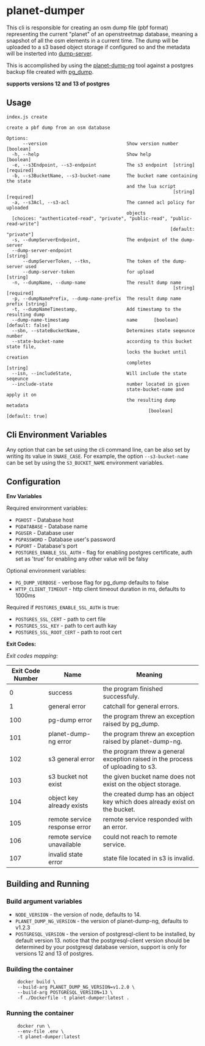 # planet-dumper
This cli is responsible for creating an osm dump file (pbf format) representing the current "planet" of an openstreetmap database, meaning a snapshot of all the osm elements in a current time. The dump will be uploaded to a s3 based object storage if configured so and the metadata will be insterted into [dump-server](https://github.com/MapColonies/dump-server).

This is accomplished by using the [planet-dump-ng](https://github.com/zerebubuth/planet-dump-ng) tool against a postgres backup file created with [pg_dump](https://www.postgresql.org/docs/current/app-pgdump.html).

**supports versions 12 and 13 of postgres**

## Usage

```
index.js create

create a pbf dump from an osm database

Options:
      --version                             Show version number        [boolean]
  -h, --help                                Show help                  [boolean]
  -e, --s3Endpoint, --s3-endpoint           The s3 endpoint  [string] [required]
  -b, --s3BucketName, --s3-bucket-name      The bucket name containing the state
                                            and the lua script
                                                             [string] [required]
  -a, --s3Acl, --s3-acl                     The canned acl policy for uploaded
                                            objects
  [choices: "authenticated-read", "private", "public-read", "public-read-write"]
                                                            [default: "private"]
  -s, --dumpServerEndpoint,                 The endpoint of the dump-server
  --dump-server-endpoint                                                [string]
      --dumpServerToken, --tkn,             The token of the dump-server used
      --dump-server-token                   for upload                  [string]
  -n, --dumpName, --dump-name               The result dump name
                                                             [string] [required]
  -p, --dumpNamePrefix, --dump-name-prefix  The result dump name prefix [string]
  -t, --dumpNameTimestamp,                  Add timestamp to the resulting dump
  --dump-name-timestamp                     name      [boolean] [default: false]
  --sbn, --stateBucketName,                 Determines state seqeunce number
  --state-bucket-name                       according to this bucket state file,
                                            locks the bucket until creation
                                            completes                   [string]
  --isn, --includeState,                    Will include the state seqeunce
  --include-state                           number located in given
                                            state-bucket-name and apply it on
                                            the resulting dump metadata
                                                    [boolean] [default: true]
```

## Cli Environment Variables

Any option that can be set using the cli command line, can be also set by writing its value in `SNAKE_CASE`.
For example, the option `--s3-bucket-name` can be set by using the `S3_BUCKET_NAME` environment variables.

## Configuration

**Env Variables**

Required environment variables:

- `PGHOST` - Database host
- `PGDATABASE` - Database name
- `PGUSER` - Database user
- `PGPASSWORD` - Database user's password
- `PGPORT` - Database's port
- `POSTGRES_ENABLE_SSL_AUTH` - flag for enabling postgres certificate, auth set as 'true' for enabling any other value will be falsy

Optional environment variables:

- `PG_DUMP_VERBOSE` - verbose flag for pg_dump defaults to false
- `HTTP_CLIENT_TIMEOUT` - http client timeout duration in ms, defaults to 1000ms

Required if `POSTGRES_ENABLE_SSL_AUTH` is true:

- `POSTGRES_SSL_CERT` - path to cert file
- `POSTGRES_SSL_KEY` - path to cert auth kay
- `POSTGRES_SSL_ROOT_CERT` - path to root cert

**Exit Codes:**

*Exit codes mapping:*

| Exit Code Number | Name                      | Meaning                                                                         |
|------------------|---------------------------|---------------------------------------------------------------------------------|
| 0                | success                   | the program finished successfuly.                                               |
| 1                | general error             | catchall for general errors.                                                    |
| 100              | pg-dump error             | the program threw an exception raised by pg_dump.                               |
| 101              | planet-dump-ng error      | the program threw an exception raised by planet-dump-ng.                        |
| 102              | s3 general error          | the program threw a general exception raised in the process of uploading to s3. |
| 103              | s3 bucket not exist       | the given bucket name does not exist on the object storage.                     |
| 104              | object key already exists | the created dump has an object key which does already exist on the bucket.      |
| 105              | remote service response error | remote service responded with an error.                                     |
| 106              | remote service unavailable    | could not reach to remote service.                                          |
| 107              | invalid state error       | state file located in s3 is invalid.                                            |

## Building and Running

### Build argument variables
- `NODE_VERSION` - the version of node, defaults to 14.
- `PLANET_DUMP_NG_VERSION` - the version of planet-dump-ng, defaults to v1.2.3
- `POSTGRESQL_VERSION` - the version of postgresql-client to be installed, by default version 13.
notice that the postgresql-client version should be determined by your postgresql database version, support is only for versions 12 and 13 of postgres.

### Building the container

```
    docker build \
    --build-arg PLANET_DUMP_NG_VERSION=v1.2.0 \
    --build-arg POSTGRESQL_VERSION=13 \
    -f ./Dockerfile -t planet-dumper:latest .
```

### Running the container

```
    docker run \
    --env-file .env \
    -t planet-dumper:latest
```
